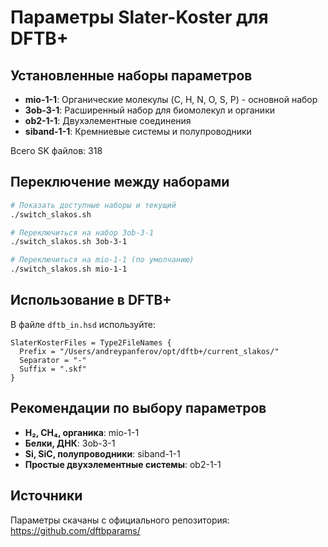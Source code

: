 # Параметры Slater-Koster для DFTB+

## Установленные наборы параметров

- **mio-1-1**: Органические молекулы (C, H, N, O, S, P) - основной набор
- **3ob-3-1**: Расширенный набор для биомолекул и органики
- **ob2-1-1**: Двухэлементные соединения
- **siband-1-1**: Кремниевые системы и полупроводники

Всего SK файлов: 318

## Переключение между наборами

```bash
# Показать доступные наборы и текущий
./switch_slakos.sh

# Переключиться на набор 3ob-3-1
./switch_slakos.sh 3ob-3-1

# Переключиться на mio-1-1 (по умолчанию)
./switch_slakos.sh mio-1-1
```

## Использование в DFTB+

В файле `dftb_in.hsd` используйте:

```hsd
SlaterKosterFiles = Type2FileNames {
  Prefix = "/Users/andreypanferov/opt/dftb+/current_slakos/"
  Separator = "-"
  Suffix = ".skf"
}
```

## Рекомендации по выбору параметров

- **H₂, CH₄, органика**: mio-1-1
- **Белки, ДНК**: 3ob-3-1  
- **Si, SiC, полупроводники**: siband-1-1
- **Простые двухэлементные системы**: ob2-1-1

## Источники

Параметры скачаны с официального репозитория: https://github.com/dftbparams/
